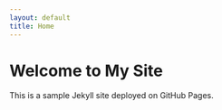 ```yaml
---
layout: default
title: Home
---
```


# Welcome to My Site

This is a sample Jekyll site deployed on GitHub Pages.
